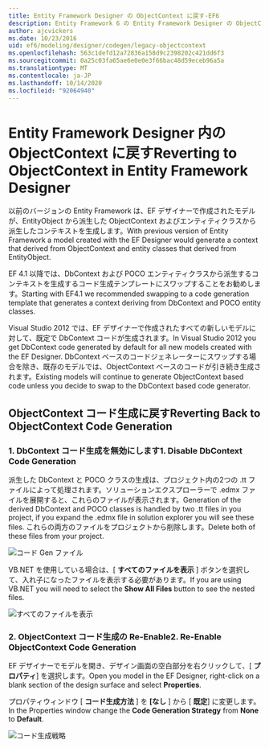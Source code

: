 ```yaml
---
title: Entity Framework Designer の ObjectContext に戻す-EF6
description: Entity Framework 6 の Entity Framework Designer の ObjectContext に戻す
author: ajcvickers
ms.date: 10/23/2016
uid: ef6/modeling/designer/codegen/legacy-objectcontext
ms.openlocfilehash: 563c1defd12a72836a158d9c2398202c421dd6f3
ms.sourcegitcommit: 0a25c03fa65ae6e0e0e3f66bac48d59eceb96a5a
ms.translationtype: MT
ms.contentlocale: ja-JP
ms.lasthandoff: 10/14/2020
ms.locfileid: "92064940"
---
```

# <a name="reverting-to-objectcontext-in-entity-framework-designer"></a><span data-ttu-id="39b22-103">Entity Framework Designer 内の ObjectContext に戻す</span><span class="sxs-lookup"><span data-stu-id="39b22-103">Reverting to ObjectContext in Entity Framework Designer</span></span>
<span data-ttu-id="39b22-104">以前のバージョンの Entity Framework は、EF デザイナーで作成されたモデルが、EntityObject から派生した ObjectContext およびエンティティクラスから派生したコンテキストを生成します。</span><span class="sxs-lookup"><span data-stu-id="39b22-104">With previous version of Entity Framework a model created with the EF Designer would generate a context that derived from ObjectContext and entity classes that derived from EntityObject.</span></span>

<span data-ttu-id="39b22-105">EF 4.1 以降では、DbContext および POCO エンティティクラスから派生するコンテキストを生成するコード生成テンプレートにスワップすることをお勧めします。</span><span class="sxs-lookup"><span data-stu-id="39b22-105">Starting with EF4.1 we recommended swapping to a code generation template that generates a context deriving from DbContext and POCO entity classes.</span></span>

<span data-ttu-id="39b22-106">Visual Studio 2012 では、EF デザイナーで作成されたすべての新しいモデルに対して、既定で DbContext コードが生成されます。</span><span class="sxs-lookup"><span data-stu-id="39b22-106">In Visual Studio 2012 you get DbContext code generated by default for all new models created with the EF Designer.</span></span> <span data-ttu-id="39b22-107">DbContext ベースのコードジェネレーターにスワップする場合を除き、既存のモデルでは、ObjectContext ベースのコードが引き続き生成されます。</span><span class="sxs-lookup"><span data-stu-id="39b22-107">Existing models will continue to generate ObjectContext based code unless you decide to swap to the DbContext based code generator.</span></span>

## <a name="reverting-back-to-objectcontext-code-generation"></a><span data-ttu-id="39b22-108">ObjectContext コード生成に戻す</span><span class="sxs-lookup"><span data-stu-id="39b22-108">Reverting Back to ObjectContext Code Generation</span></span>

### <a name="1-disable-dbcontext-code-generation"></a><span data-ttu-id="39b22-109">1. DbContext コード生成を無効にします</span><span class="sxs-lookup"><span data-stu-id="39b22-109">1. Disable DbContext Code Generation</span></span>

<span data-ttu-id="39b22-110">派生した DbContext と POCO クラスの生成は、プロジェクト内の2つの .tt ファイルによって処理されます。ソリューションエクスプローラーで .edmx ファイルを展開すると、これらのファイルが表示されます。</span><span class="sxs-lookup"><span data-stu-id="39b22-110">Generation of the derived DbContext and POCO classes is handled by two .tt files in you project, if you expand the .edmx file in solution explorer you will see these files.</span></span> <span data-ttu-id="39b22-111">これらの両方のファイルをプロジェクトから削除します。</span><span class="sxs-lookup"><span data-stu-id="39b22-111">Delete both of these files from your project.</span></span>

![コード Gen ファイル](~/ef6/media/codegenfiles.png)

<span data-ttu-id="39b22-113">VB.NET を使用している場合は、[ **すべてのファイルを表示** ] ボタンを選択して、入れ子になったファイルを表示する必要があります。</span><span class="sxs-lookup"><span data-stu-id="39b22-113">If you are using VB.NET you will need to select the **Show All Files** button to see the nested files.</span></span>

![すべてのファイルを表示](~/ef6/media/showallfiles.png)

### <a name="2-re-enable-objectcontext-code-generation"></a><span data-ttu-id="39b22-115">2. ObjectContext コード生成の Re-Enable</span><span class="sxs-lookup"><span data-stu-id="39b22-115">2. Re-Enable ObjectContext Code Generation</span></span>

<span data-ttu-id="39b22-116">EF デザイナーでモデルを開き、デザイン画面の空白部分を右クリックして、[ **プロパティ**] を選択します。</span><span class="sxs-lookup"><span data-stu-id="39b22-116">Open you model in the EF Designer, right-click on a blank section of the design surface and select **Properties**.</span></span>

<span data-ttu-id="39b22-117">プロパティウィンドウ [ **コード生成方法** ] を **[なし** ] から [ **既定**] に変更します。</span><span class="sxs-lookup"><span data-stu-id="39b22-117">In the Properties window change the **Code Generation Strategy** from **None** to **Default**.</span></span>

![コード生成戦略](~/ef6/media/codegenstrategy.png)
